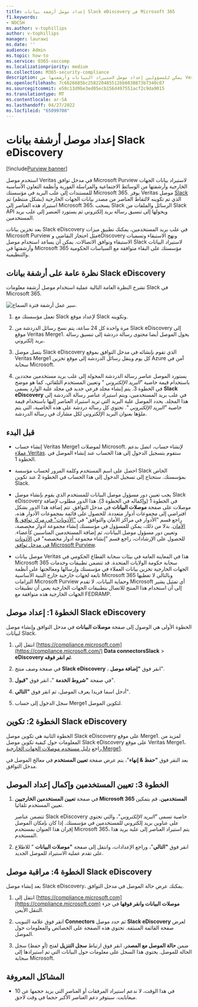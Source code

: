 ```yaml
---
title: إعداد موصل أرشفة بيانات Slack eDiscovery في Microsoft 365
f1.keywords:
- NOCSH
ms.author: v-tophillips
author: v-tophillips
manager: laurawi
ms.date: ''
audience: Admin
ms.topic: how-to
ms.service: O365-seccomp
ms.localizationpriority: medium
ms.collection: M365-security-compliance
description: يمكن للمسؤولين إعداد موصل لاستيراد البيانات وأرشفتها من Veritas Slack eDiscovery إلى Microsoft 365. يتيح لك هذا الموصل أرشفة البيانات من مصادر بيانات الجهات الخارجية في Microsoft 365. بعد أرشفتك لهذه البيانات، يمكنك استخدام ميزات التوافق مثل الاحتجاز القانوني والبحث في المحتوى ونهج الاستبقاء لإدارة بيانات الجهات الخارجية.
ms.openlocfilehash: 7c6626685bc2582204855126b6038873b7340c07
ms.sourcegitcommit: e50c13d9be3ed05ecb156d497551acf2c9da9015
ms.translationtype: MT
ms.contentlocale: ar-SA
ms.lasthandoff: 04/27/2022
ms.locfileid: "65099708"
---
```

# <a name="set-up-a-connector-to-archive-slack-ediscovery-data"></a>إعداد موصل أرشفة بيانات Slack eDiscovery

[!include[Purview banner](../includes/purview-rebrand-banner.md)]

استخدم موصل Veritas في مدخل توافق Microsoft Purview لاستيراد بيانات الجهات الخارجية وأرشفتها من الوسائط الاجتماعية والمراسلة الفورية وأنظمة التعاون الأساسية للمستندات إلى علب البريد في مؤسستك Microsoft 365. يوفر Veritas موصل [Slack](https://globanet.com/slack/) الذي تم تكوينه لالتقاط العناصر من مصدر بيانات الجهات الخارجية (بشكل منتظم) ثم استيراد هذه العناصر إلى Microsoft 365. يسحب Slack الرسائل والملفات من Slack API ويحولها إلى تنسيق رسالة بريد إلكتروني ثم يستورد العنصر إلى علب بريد المستخدمين.

بعد تخزين بيانات Slack eDiscovery في علب بريد المستخدمين، يمكنك تطبيق ميزات Microsoft Purview مثل احتجاز التقاضي وeDiscovery ونهج الاستبقاء وتسميات الاستبقاء وتوافق الاتصالات. يمكن أن يساعد استخدام موصل Slack لاستيراد البيانات وأرشفتها في Microsoft 365 مؤسستك على البقاء متوافقة مع السياسات الحكومية والتنظيمية.

## <a name="overview-of-archiving-slack-ediscovery-data"></a>نظرة عامة على أرشفة بيانات Slack eDiscovery

تشرح النظرة العامة التالية عملية استخدام موصل أرشفة معلومات Slack في Microsoft 365.

![سير عمل أرشفة فترة السماح.](../media/SlackConnectorWorkflow.png)

1. تعمل مؤسستك مع Slack لإعداد موقع Slack وتكوينه.

2. مرة واحدة كل 24 ساعة، يتم نسخ رسائل الدردشة من Slack eDiscovery إلى موقع Veritas Merge1. يحول الموصل أيضا محتوى رسالة دردشة إلى تنسيق رسالة بريد إلكتروني.

3. يتصل موصل Slack eDiscovery الذي تقوم بإنشائه في مدخل التوافق بموقع Veritas Merge1 كل يوم وينقل رسائل الدردشة إلى موقع تخزين Azure آمن في سحابة Microsoft.

4. يستورد الموصل عناصر رسالة الدردشة المحولة إلى علب بريد مستخدمين محددين باستخدام قيمة خاصية *"البريد الإلكتروني* " وتعيين المستخدم التلقائي، كما هو موضح في الخطوة 3. يتم إنشاء مجلد فرعي جديد في مجلد علبة الوارد يسمى **Slack eDiscovery** في علب بريد المستخدمين، ويتم استيراد عناصر رسالة الدردشة إلى هذا المجلد. يحدد الموصل علبة البريد التي تريد استيراد العناصر إليها باستخدام قيمة خاصية *"البريد الإلكتروني* ". تحتوي كل رسالة دردشة على هذه الخاصية، التي يتم ملؤها بعنوان البريد الإلكتروني لكل مشارك في رسالة الدردشة.

## <a name="before-you-begin"></a>قبل البدء

- إنشاء حساب Veritas Merge1 لموصلات Microsoft. لإنشاء حساب، اتصل بدعم [عملاء Veritas](https://globanet.com/ms-connectors-contact). ستقوم بتسجيل الدخول إلى هذا الحساب عند إنشاء الموصل في الخطوة 1.

- احصل على اسم المستخدم وكلمة المرور لحساب مؤسسة Slack الخاص بمؤسستك. ستحتاج إلى تسجيل الدخول إلى هذا الحساب في الخطوة 2 عند تكوين Slack.

- يجب تعيين دور مسؤول موصل البيانات للمستخدم الذي يقوم بإنشاء موصل Slack eDiscovery في الخطوة 1 (وإكماله في الخطوة 3). هذا الدور مطلوب لإضافة موصلات على صفحة **موصلات البيانات** في مدخل التوافق. تتم إضافة هذا الدور بشكل افتراضي إلى مجموعات أدوار متعددة. للحصول على قائمة بمجموعات الأدوار هذه، راجع قسم "الأدوار في مراكز الأمان والتوافق" في ["الأذونات" في مركز توافق & الأمان](../security/office-365-security/permissions-in-the-security-and-compliance-center.md#roles-in-the-security--compliance-center). بدلا من ذلك، يمكن للمسؤول في مؤسستك إنشاء مجموعة أدوار مخصصة، وتعيين دور مسؤول موصل البيانات، ثم إضافة المستخدمين المناسبين كأعضاء. للحصول على الإرشادات، راجع قسم "إنشاء مجموعة أدوار مخصصة" في [الأذونات في مدخل توافق Microsoft Purview](microsoft-365-compliance-center-permissions.md#create-a-custom-role-group).

- موصل بيانات Veritas هذا في المعاينة العامة في بيئات سحابة القطاع الحكومي في Microsoft 365 سحابة حكومة الولايات المتحدة. قد تتضمن تطبيقات وخدمات الجهات الخارجية تخزين بيانات العملاء في مؤسستك وإرسالها ومعالجتها على أنظمة تابعة لجهات خارجية خارج البنية الأساسية Microsoft 365 وبالتالي لا تغطيها التزامات Microsoft Purview وحماية البيانات. لا تقدم Microsoft أي تمثيل يشير إلى أن استخدام هذا المنتج للاتصال بتطبيقات الجهات الخارجية يعني أن تطبيقات الجهات الخارجية هذه متوافقة مع FEDRAMP.

## <a name="step-1-set-up-the-slack-ediscovery-connector"></a>الخطوة 1: إعداد موصل Slack eDiscovery

الخطوة الأولى هي الوصول إلى صفحة **موصلات البيانات** في مدخل التوافق وإنشاء موصل لبيانات Slack.

1. انتقل إلى [https://compliance.microsoft.com](https://compliance.microsoft.com/) **Data connectorsSlack** >  **eDiscovery ثم انقر فوقه**.

2. في صفحة وصف منتج **Slack eDiscovery** ، انقر فوق **"إضافة موصل**".

3. في صفحة **"شروط الخدمة** "، انقر فوق **"قبول**".

4. أدخل اسما فريدا يعرف الموصل، ثم انقر فوق **"التالي**".

5. سجل الدخول إلى حساب Merge1 لتكوين الموصل.

## <a name="step-2-configure-slack-ediscovery"></a>الخطوة 2: تكوين Slack eDiscovery

الخطوة الثانية هي تكوين موصل Slack eDiscovery على موقع Merge1. لمزيد من المعلومات حول كيفية تكوين موصل Slack eDiscovery على موقع Veritas Merge1، راجع [دليل مستخدم موصلات الجهات الخارجية Merge1](https://docs.ms.merge1.globanetportal.com/Merge1%20Third-Party%20Connectors%20Slack%20eDiscovery%20User%20Guide.pdf).

بعد النقر فوق **"حفظ & إنهاء**"، يتم عرض صفحة **تعيين المستخدم** في معالج الموصل في مدخل التوافق.

## <a name="step-3-map-users-and-complete-the-connector-setup"></a>الخطوة 3: تعيين المستخدمين وإكمال إعداد الموصل

1. في صفحة **تعيين المستخدمين الخارجيين Microsoft 365 المستخدمين**، قم بتمكين تعيين المستخدم تلقائيا.

   تتضمن عناصر Slack eDiscovery خاصية تسمى *"البريد الإلكتروني*"، والتي تحتوي على عناوين بريد إلكتروني للمستخدمين في مؤسستك. إذا كان بإمكان الموصل إقران هذا العنوان بمستخدم Microsoft 365، يتم استيراد العناصر إلى علبة بريد هذا المستخدم.

2. انقر فوق **"التالي**"، وراجع الإعدادات، وانتقل إلى صفحة **"موصلات البيانات** " للاطلاع على تقدم عملية الاستيراد للموصل الجديد.

## <a name="step-4-monitor-the-slack-ediscovery-connector"></a>الخطوة 4: مراقبة موصل Slack eDiscovery

بعد إنشاء موصل Slack eDiscovery، يمكنك عرض حالة الموصل في مدخل التوافق.

1. انتقل إلى [https://compliance.microsoft.com](https://compliance.microsoft.com) **موصلات البيانات وانقر فوقها** في جزء التنقل الأيمن.

2. انقر فوق علامة التبويب **Connectors** ثم حدد موصل **Slack eDiscovery** لعرض صفحة القائمة المنبثقة. تحتوي هذه الصفحة على الخصائص والمعلومات حول الموصل.

3. ضمن **حالة الموصل مع المصدر**، انقر فوق ارتباط **سجل التنزيل** لفتح (أو حفظ) سجل الحالة للموصل. يحتوي هذا السجل على معلومات حول البيانات التي تم استيرادها إلى سحابة Microsoft.

## <a name="known-issues"></a>المشاكل المعروفة

- في هذا الوقت، لا ندعم استيراد المرفقات أو العناصر التي يزيد حجمها عن 10 ميغابايت. سيتوفر دعم العناصر الأكبر حجما في وقت لاحق.